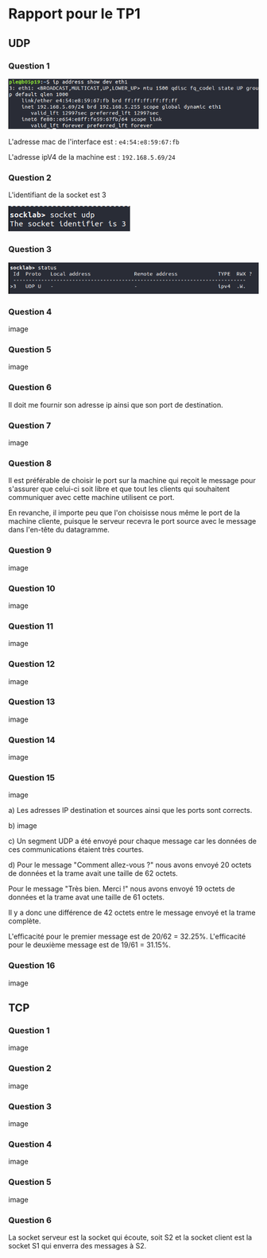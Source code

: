 # Rapport pour le TP1

## UDP

### Question 1

![commande ip](./Screenshots/IPQ1.png "ip")


L'adresse mac de l'interface est : `e4:54:e8:59:67:fb`

L'adresse ipV4 de la machine est : `192.168.5.69/24`


### Question 2
L'identifiant de la socket est 3

![socket](./Screenshots/Q2.png "socket")

### Question 3

![statut](./Screenshots/Q3.png "statut")

### Question 4
image

### Question 5
image

### Question 6
Il doit me fournir son adresse ip ainsi que son port de destination.

### Question 7
image

### Question 8 
Il est préférable de choisir le port sur la machine qui reçoit le message pour s'assurer que celui-ci soit libre et que tout les clients qui souhaitent communiquer avec cette machine utilisent ce port.

En revanche, il importe peu que l'on choisisse nous même le port de la machine cliente, puisque le serveur recevra le port source avec le message dans l'en-tête du datagramme.

### Question 9 
image

### Question 10
image

### Question 11
image

### Question 12
image

### Question 13
image

### Question 14
image 

### Question 15
image 

a) Les adresses IP destination et sources ainsi que les ports sont corrects.

b) image

c) Un segment UDP a été envoyé pour chaque message car les données de ces communications étaient très courtes.

d) Pour le message "Comment allez-vous ?" nous avons envoyé 20 octets de données et la trame avait une taille de 62 octets.

Pour le message "Très bien. Merci !" nous avons envoyé 19 octets de données et la trame avat une taille de 61 octets.

Il y a donc une différence de 42 octets entre le message envoyé et la trame complète.  

L'efficacité pour le premier message est de 20/62 = 32.25%.
L'efficacité pour le deuxième message est de 19/61 = 31.15%.

### Question 16
image

## TCP
### Question 1
image

### Question 2
image

### Question 3
image

### Question 4
image

### Question 5
image

### Question 6 
La socket serveur est la socket qui écoute, soit S2 et la socket client est la socket S1 qui enverra des messages à S2.

